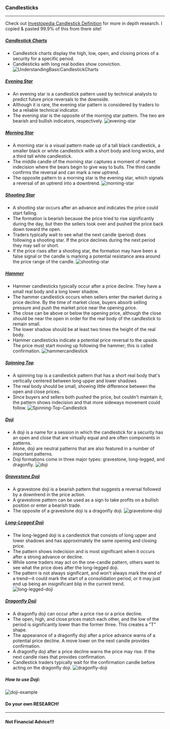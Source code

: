 ### Candlesticks
****

Check out [Investopedia Candlestick Definition](https://www.investopedia.com/terms/c/candlestick.asp) for more in depth research.  I copied & pasted 99.9% of this from there site!

##### [Candlestick Charts](https://www.investopedia.com/terms/c/candlestick.asp)
  * Candlestick charts display the high, low, open, and closing prices of a security for a specific period.
  * Candlesticks with long real bodies show conviction.
![UnderstandingBasicCandlestickCharts](/images/UnderstandingBasicCandlestickCharts.png)

##### [Evening Star](https://www.investopedia.com/terms/e/eveningstar.asp)
  * An evening star is a candlestick pattern used by technical analysts to predict future price reversals to the downside.
  * Although it is rare, the evening star pattern is considered by traders to be a reliable technical indicator.
  * The evening star is the opposite of the morning star pattern. The two are bearish and bullish indicators, respectively.
![evening-star](/images/evening-star.png)

##### [Morning Star](https://www.investopedia.com/terms/m/morningstar.asp)
  * A morning star is a visual pattern made up of a tall black candlestick, a smaller black or white candlestick with a short body and long wicks, and a third tall white candlestick.
  * The middle candle of the morning star captures a moment of market indecision where the bears begin to give way to bulls. The third candle confirms the reversal and can mark a new uptrend.
  * The opposite pattern to a morning star is the evening star, which signals a reversal of an uptrend into a downtrend.
![morning-star](/images/morning-star.png)

##### [Shooting Star](https://www.investopedia.com/terms/s/shootingstar.asp)
  * A shooting star occurs after an advance and indicates the price could start falling.
  * The formation is bearish because the price tried to rise significantly during the day, but then the sellers took over and pushed the price back down toward the open.
  * Traders typically wait to see what the next candle (period) does following a shooting star. If the price declines during the next period they may sell or short.
  * If the price rises after a shooting star, the formation may have been a false signal or the candle is marking a potential resistance area around the price range of the candle.
![shooting-star](/images/shooting-star.png)

##### [Hammer](https://www.investopedia.com/terms/h/hammer.asp)
  * Hammer candlesticks typically occur after a price decline. They have a small real body and a long lower shadow.
  * The hammer candlestick occurs when sellers enter the market during a price decline. By the time of market close, buyers absorb selling pressure and push the market price near the opening price.
  * The close can be above or below the opening price, although the close should be near the open in order for the real body of the candlestick to remain small.
  * The lower shadow should be at least two times the height of the real body.
  * Hammer candlesticks indicate a potential price reversal to the upside. The price must start moving up following the hammer; this is called confirmation.
![hammercandlestick](/images/hammercandlestick.png)

##### [Spinning Top](https://www.investopedia.com/terms/s/spinning-top.asp)
  * A spinning top is a candlestick pattern that has a short real body that's vertically centered between long upper and lower shadows
  * The real body should be small, showing little difference between the open and close prices.
  * Since buyers and sellers both pushed the price, but couldn't maintain it, the pattern shows indecision and that more sideways movement could follow.
![Spinning-Top-Candlestick](/images/Spinning-Top-Candlestick.png)

##### [Doji](https://www.investopedia.com/terms/d/doji.asp)
  * A doji is a name for a session in which the candlestick for a security has an open and close that are virtually equal and are often components in patterns.
  * Alone, doji are neutral patterns that are also featured in a number of important patterns.
  * Doji formations come in three major types: gravestone, long-legged, and dragonfly.
![doji](/images/doji.png)

##### [Gravestone Doji](https://www.investopedia.com/terms/g/gravestone-doji.asp)
  * A gravestone doji is a bearish pattern that suggests a reversal followed by a downtrend in the price action.
  * A gravestone pattern can be used as a sign to take profits on a bullish position or enter a bearish trade.
  * The opposite of a gravestone doji is a dragonfly doji.
![gravestone-doji](/images/gravestone-doji.png)

##### [Long-Legged Doji](https://www.investopedia.com/terms/l/long-legged-doji.asp)
  * The long-legged doji is a candlestick that consists of long upper and lower shadows and has approximately the same opening and closing price.
  * The pattern shows indecision and is most significant when it occurs after a strong advance or decline.
  * While some traders may act on the one-candle pattern, others want to see what the price does after the long-legged doji.
  * The pattern is not always significant, and won't always mark the end of a trend—it could mark the start of a consolidation period, or it may just end up being an insignificant blip in the current trend.
![long-legged-doji](/images/long-legged-doji.png)

##### [Dragonfly Doji](https://www.investopedia.com/terms/d/dragonfly-doji.asp)
  * A dragonfly doji can occur after a price rise or a price decline.
  * The open, high, and close prices match each other, and the low of the period is significantly lower than the former three. This creates a "T" shape.
  * The appearance of a dragonfly doji after a price advance warns of a potential price decline. A move lower on the next candle provides confirmation.
  * A dragonfly doji after a price decline warns the price may rise. If the next candle rises that provides confirmation.
  * Candlestick traders typically wait for the confirmation candle before acting on the dragonfly doji.
![dragonfly-doji](/images/dragonfly-doji.png)

##### How to use Doji:
![doji-example](/images/doji-example.png)

#### Do your own RESEARCH!

****

#### Not Financial Advice!!!
